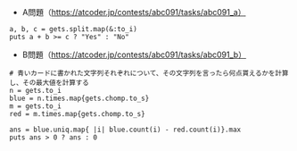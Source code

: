 - A問題（https://atcoder.jp/contests/abc091/tasks/abc091_a）
```
a, b, c = gets.split.map(&:to_i)
puts a + b >= c ? "Yes" : "No"
```

- B問題（https://atcoder.jp/contests/abc091/tasks/abc091_b）
```
# 青いカードに書かれた文字列それぞれについて、その文字列を言ったら何点貰えるかを計算し、その最大値を計算する
n = gets.to_i
blue = n.times.map{gets.chomp.to_s}
m = gets.to_i
red = m.times.map{gets.chomp.to_s}

ans = blue.uniq.map{ |i| blue.count(i) - red.count(i)}.max
puts ans > 0 ? ans : 0
```
